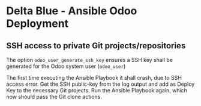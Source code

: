 # Delta Blue - Ansible Odoo Deployment

## SSH access to private Git projects/repositories

The option `odoo_user_generate_ssh_key` ensures a SSH key shall be generated for the Odoo system user (`odoo_user`)

The first time executing the Ansible Playbook it shall crash, due to SSH access error.
Get the SSH public-key from the log output and add as Deploy Key to the necessary Git projects.
Run the Ansible Playbook again, which now should pass the Git clone actions.
